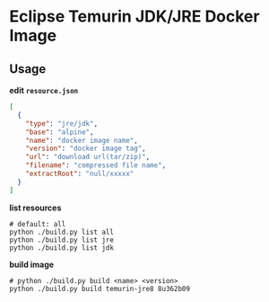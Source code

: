 # Eclipse Temurin JDK/JRE Docker Image

## Usage

**edit `resource.json`**

``` json
[
  {
    "type": "jre/jdk",
    "base": "alpine",
    "name": "docker image name",
    "version": "docker image tag",
    "url": "download url(tar/zip)",
    "filename": "compressed file name",
    "extractRoot": "null/xxxxx"
  }
]
```

**list resources**

``` shell
# default: all
python ./build.py list all
python ./build.py list jre
python ./build.py list jdk
```

**build image**

``` shell
# python ./build.py build <name> <version>
python ./build.py build temurin-jre8 8u362b09
```